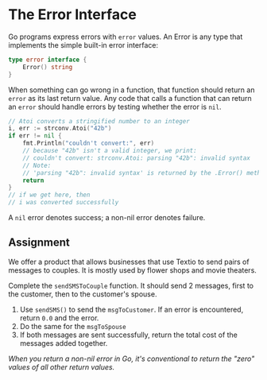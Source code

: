 # The Error Interface

Go programs express errors with `error` values. An Error is any type that implements the simple built-in error interface:

```go
type error interface {
    Error() string
}

```

When something can go wrong in a function, that function should return an `error` as its last return value. Any code that calls a function that can return an `error` should handle errors by testing whether the error is `nil`.

```go
// Atoi converts a stringified number to an integer
i, err := strconv.Atoi("42b")
if err != nil {
    fmt.Println("couldn't convert:", err)
    // because "42b" isn't a valid integer, we print:
    // couldn't convert: strconv.Atoi: parsing "42b": invalid syntax
    // Note:
    // 'parsing "42b": invalid syntax' is returned by the .Error() method
    return
}
// if we get here, then
// i was converted successfully
```

A `nil` error denotes success; a non-nil error denotes failure.

## Assignment

We offer a product that allows businesses that use Textio to send pairs of messages to couples. It is mostly used by flower shops and movie theaters.

Complete the `sendSMSToCouple` function. It should send 2 messages, first to the customer, then to the customer's spouse.

1. Use `sendSMS()` to send the `msgToCustomer`. If an error is encountered, return `0.0` and the error.
2. Do the same for the `msgToSpouse`
3. If both messages are sent successfully, return the total cost of the messages added together.

_When you return a non-nil error in Go, it's conventional to return the "zero" values of all other return values._


